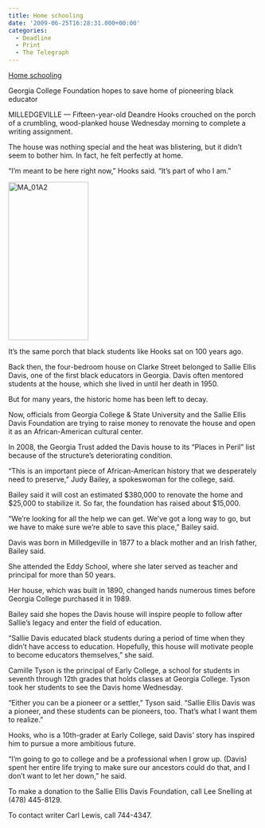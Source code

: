 ```yaml
---
title: Home schooling
date: '2009-06-25T16:28:31.000+00:00'
categories:
  - Deadline
  - Print
  - The Telegraph
---
```


<a href="http://www.macon.com/198/story/758523.html">Home schooling</a>

Georgia College Foundation hopes to save home of pioneering black educator

MILLEDGEVILLE — Fifteen-year-old Deandre Hooks crouched on the porch of a crumbling, wood-planked house Wednesday morning to complete a writing assignment.

The house was nothing special and the heat was blistering, but it didn’t seem to bother him. In fact, he felt perfectly at home.

“I’m meant to be here right now,” Hooks said. “It’s part of who I am.”

<img class="alignright" title="MA_01A2" src="{{ site.baseurl }}/assets/MA_01A2.jpg" alt="MA_01A2" width="161" height="318" />

It’s the same porch that black students like Hooks sat on 100 years ago.

Back then, the four-bedroom house on Clarke Street belonged to Sallie Ellis Davis, one of the first black educators in Georgia. Davis often mentored students at the house, which she lived in until her death in 1950.

But for many years, the historic home has been left to decay.

Now, officials from Georgia College &amp; State University and the Sallie Ellis Davis Foundation are trying to raise money to renovate the house and open it as an African-American cultural center.

In 2008, the Georgia Trust added the Davis house to its “Places in Peril” list because of the structure’s deteriorating condition.

“This is an important piece of African-American history that we desperately need to preserve,” Judy Bailey, a spokeswoman for the college, said.

Bailey said it will cost an estimated $380,000 to renovate the home and $25,000 to stabilize it. So far, the foundation has raised about $15,000.

“We’re looking for all the help we can get. We’ve got a long way to go, but we have to make sure we’re able to save this place,” Bailey said.

Davis was born in Milledgeville in 1877 to a black mother and an Irish father, Bailey said.

She attended the Eddy School, where she later served as teacher and principal for more than 50 years.

Her house, which was built in 1890, changed hands numerous times before Georgia College purchased it in 1989.

Bailey said she hopes the Davis house will inspire people to follow after Sallie’s legacy and enter the field of education.

“Sallie Davis educated black students during a period of time when they didn’t have access to education. Hopefully, this house will motivate people to become educators themselves,” she said.

Camille Tyson is the principal of Early College, a school for students in seventh through 12th grades that holds classes at Georgia College. Tyson took her students to see the Davis home Wednesday.

“Either you can be a pioneer or a settler,” Tyson said. “Sallie Ellis Davis was a pioneer, and these students can be pioneers, too. That’s what I want them to realize.”

Hooks, who is a 10th-grader at Early College, said Davis’ story has inspired him to pursue a more ambitious future.

“I’m going to go to college and be a professional when I grow up. (Davis) spent her entire life trying to make sure our ancestors could do that, and I don’t want to let her down,” he said.

To make a donation to the Sallie Ellis Davis Foundation, call Lee Snelling at (478) 445-8129.

To contact writer Carl Lewis, call 744-4347.

